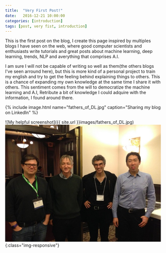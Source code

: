```yaml
---
title:  "Very First Post!"
date:   2016-12-21 10:00:00
categories: [introduction]
tags: [post, very fist, introduction]
---
```

This is the first post on the blog, I create this page inspired by multiples blogs I have seen on the web, where good computer scientists and enthusiasts write tutorials and great posts about machine learning, deep learning, trends, NLP and averything that comprises A.I.

I am sure I will not be capable of writing so well as them(the others blogs I've seen arround here), but this is more kind of a personal project to train my english and try to get the feeling behind explaining things to others.
This is a chance of expanding my own knowledge at the same time I share it with others. 
This sentiment comes from the will to democratize the machine learning and A.I, Retribute a bit of knowledge I could adquire with the information, I found around there.

{% include image.html name="fathers_of_DL.jpg" caption="Sharing my blog on LinkedIn" %}

![My helpful screenshot]({{ site.url }}images/fathers_of_DL.jpg)
![image-title-here](/images/fathers_of_DL.jpg){:class="img-responsive"}
